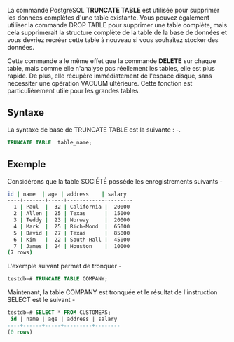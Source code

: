 La commande PostgreSQL **TRUNCATE TABLE** est utilisée pour supprimer les données complètes d'une table existante. Vous pouvez également utiliser la commande DROP TABLE pour supprimer une table complète, mais cela supprimerait la structure complète de la table de la base de données et vous devriez recréer cette table à nouveau si vous souhaitez stocker des données.

Cette commande a le même effet que la commande **DELETE** sur chaque table, mais comme elle n'analyse pas réellement les tables, elle est plus rapide. De plus, elle récupère immédiatement de l'espace disque, sans nécessiter une opération VACUUM ultérieure. Cette fonction est particulièrement utile pour les grandes tables.

## Syntaxe

La syntaxe de base de TRUNCATE TABLE est la suivante : -.

```sql
TRUNCATE TABLE  table_name;
```

## Exemple

Considérons que la table SOCIÉTÉ possède les enregistrements suivants -

```bash
id | name  | age | address    | salary
----+-------+-----+------------+--------
  1 | Paul  |  32 | California |  20000
  2 | Allen |  25 | Texas      |  15000
  3 | Teddy |  23 | Norway     |  20000
  4 | Mark  |  25 | Rich-Mond  |  65000
  5 | David |  27 | Texas      |  85000
  6 | Kim   |  22 | South-Hall |  45000
  7 | James |  24 | Houston    |  10000
(7 rows)
```

L'exemple suivant permet de tronquer -

```sql
testdb=# TRUNCATE TABLE COMPANY;
```

Maintenant, la table COMPANY est tronquée et le résultat de l'instruction SELECT est le suivant -

```sql
testdb=# SELECT * FROM CUSTOMERS;
 id | name | age | address | salary
----+------+-----+---------+--------
(0 rows)
```